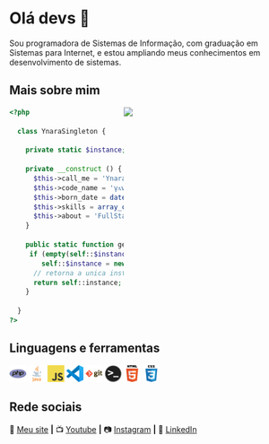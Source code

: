 # Olá devs 👋

Sou programadora de Sistemas de Informação, com graduação em Sistemas para Internet, e estou ampliando meus conhecimentos em desenvolvimento de sistemas.

## Mais sobre mim

<img align="right" width="300" src="https://i2.wp.com/allhtaccess.info/wp-content/uploads/2018/03/programming.gif?fit=1281%2C716&ssl=1" />

```php
<?php

  class YnaraSingleton {

    private static $instance;

    private __construct () {
      $this->call_me = 'Ynara Ventura';
      $this->code_name = 'γᴧν';
      $this->born_date = date('07-06-2002');
      $this->skills = array_combine([∑, ∞], ['PHP', 'CSS', 'NextJS', 'React', 'JavaScript']);
      $this->about = 'FullStack Developer';
    }

    public static function get_instance ($born_date) {
     if (empty(self::$instance))
        self::$instance = new YnaraSingleton();
      // retorna a unica instancia
      return self::instance;
    }

  }
?>

```

## Linguagens e ferramentas
<code><img height="30" src="https://raw.githubusercontent.com/github/explore/80688e429a7d4ef2fca1e82350fe8e3517d3494d/topics/php/php.png"></code>
<code><img height="30" src="https://raw.githubusercontent.com/github/explore/80688e429a7d4ef2fca1e82350fe8e3517d3494d/topics/java/java.png"></code>
<code><img height="30" src="https://raw.githubusercontent.com/github/explore/80688e429a7d4ef2fca1e82350fe8e3517d3494d/topics/javascript/javascript.png"></code>
<code><img height="30" src="https://raw.githubusercontent.com/github/explore/80688e429a7d4ef2fca1e82350fe8e3517d3494d/topics/visual-studio-code/visual-studio-code.png"></code>
<code><img height="30" src="https://raw.githubusercontent.com/github/explore/80688e429a7d4ef2fca1e82350fe8e3517d3494d/topics/git/git.png"></code>
<code><img height="30" src="https://raw.githubusercontent.com/github/explore/80688e429a7d4ef2fca1e82350fe8e3517d3494d/topics/terminal/terminal.png"></code>
<code><img height="30" src="https://raw.githubusercontent.com/github/explore/80688e429a7d4ef2fca1e82350fe8e3517d3494d/topics/html/html.png"></code>
<code><img height="30" src="https://raw.githubusercontent.com/github/explore/80688e429a7d4ef2fca1e82350fe8e3517d3494d/topics/css/css.png"></code>


[website]: https://ynaralira.github.io/portifolio-ynara/
[youtube]: https://www.youtube.com/channel/UCfTPnFdC2xBQegg7aBZuDGw/
[instagram]: https://www.instagram.com/ynara_dev/
[linkedin]: https://www.linkedin.com/in/ynara-lira-ventura-797a341b7/


## Rede sociais

🏡 [Meu site][website] **|**
📺 [Youtube][youtube] **|**
📷 [Instagram][instagram] **|**
👔 [LinkedIn][linkedin]
